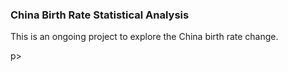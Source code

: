 <h3>China Birth Rate Statistical Analysis</h3>

<p align="left">This is an ongoing project to explore the China birth rate change.</p>p>